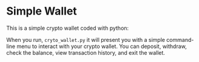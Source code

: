 # Simple Wallet

This is a simple crypto wallet coded with python:

When you run, ```cryto_wallet.py``` it will present you with a simple command-line menu to interact with your crypto wallet. You can deposit, withdraw, check the balance, view transaction history, and exit the wallet.
